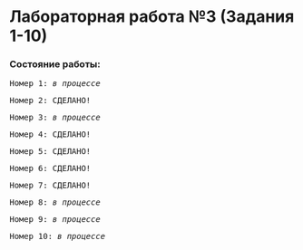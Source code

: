 # Лабораторная работа №3 (Задания 1-10)
### Состояние работы:<br/>
<pre>Номер 1: <i>в процессе</i></pre>
<pre>Номер 2: СДЕЛАНО!</pre>
<pre>Номер 3: <i>в процессе</i></pre>
<pre>Номер 4: СДЕЛАНО!</pre>
<pre>Номер 5: СДЕЛАНО!</pre>
<pre>Номер 6: СДЕЛАНО!</pre>
<pre>Номер 7: СДЕЛАНО!</pre>
<pre>Номер 8: <i>в процессе</i></pre>
<pre>Номер 9: <i>в процессе</i></pre>
<pre>Номер 10: <i>в процессе</i></pre>
